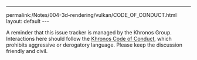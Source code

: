 <hr>
<div class="paragraph">
<p>permalink:/Notes/004-3d-rendering/vulkan/CODE_OF_CONDUCT.html
layout: default
---</p>
</div>
<div class="paragraph">
<p>A reminder that this issue tracker is managed by the Khronos Group. Interactions here should follow the <a href="https://www.khronos.org/developers/code-of-conduct">Khronos Code of Conduct</a>, which prohibits aggressive or derogatory language. Please keep the discussion friendly and civil.</p>
</div>